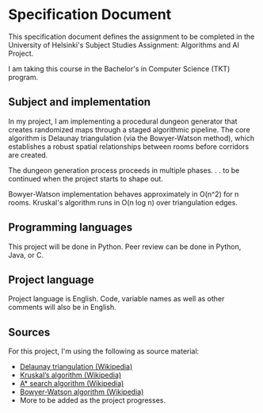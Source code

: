 # Specification Document

This specification document defines the assignment to be completed in the University of Helsinki's Subject Studies Assignment: Algorithms and AI Project.

I am taking this course in the Bachelor's in Computer Science (TKT) program.

## Subject and implementation

In my project, I am implementing a procedural dungeon generator that creates randomized maps through a staged algorithmic pipeline. The core algorithm is Delaunay triangulation (via the Bowyer-Watson method), which establishes a robust spatial relationships between rooms before corridors are created. 

The dungeon generation process proceeds in multiple phases. . . to be continued when the project starts to shape out.

Bowyer-Watson implementation behaves approximately in O(n^2) for n rooms. Kruskal's algorithm runs in O(n log n) over triangulation edges. 

## Programming languages

This project will be done in Python. 
Peer review can be done in Python, Java, or C. 

## Project language

Project language is English. Code, variable names as well as other comments will also be in English. 

## Sources

For this project, I'm using the following as source material:

- [Delaunay triangulation (Wikipedia)](https://en.wikipedia.org/wiki/Delaunay_triangulation)
- [Kruskal’s algorithm (Wikipedia)](https://en.wikipedia.org/wiki/Kruskal%27s_algorithm)
- [A* search algorithm (Wikipedia)](https://en.wikipedia.org/wiki/A*_search_algorithm)
- [Bowyer-Watson algorithm (Wikipedia)](https://en.wikipedia.org/wiki/Bowyer%E2%80%93Watson_algorithm)
- More to be added as the project progresses. 
